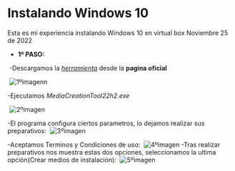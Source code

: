 # Instalando Windows 10
Esta es mi experiencia instalando Windows 10 en virtual box
Noviembre 25 de 2022

- **1º PASO:**

​	-Descargamos la *[herramienta](https://www.microsoft.com/es-es/software-download/windows10)* desde la **pagina oficial**

​	![1ºimagenn](/img/1ºimagenn.png)

-Ejecutamos *MediaCreationTool22h2.exe*

​	![2ºimagen](/img/2ºimagen.png)

-El programa configura ciertos parametros, lo dejamos realizar sus preparativos:
​	![3ºimagen](/img/3ºimagen.png)

-Aceptamos Terminos y Condiciones de uso:
​	![4ºimagen](/img/4ºimagen.png)
-Tras realizar preparativos nos muestra estas dos opciones, seleccionamos la ultima opción(Crear medios de instalación):
​	![5ºimagen](/img/5ºimagen.png)